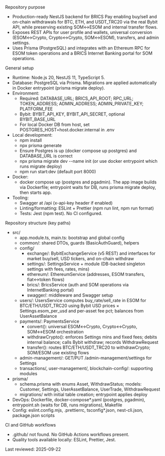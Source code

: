 Repository purpose
- Production-ready NestJS backend for BRICS Pay enabling buy/sell and on-chain withdrawals for BTC, ETH, and USDT_TRC20 via the real Bybit API, while preserving existing SOM↔ESOM and internal transfer flows.
- Exposes REST APIs for user profile and wallets, universal conversion (ESOM↔Crypto, Crypto↔Crypto, SOM↔ESOM), transfers, and admin settings.
- Uses Prisma (PostgreSQL) and integrates with an Ethereum RPC for ESOM token operations and a BRICS Internet Banking portal for SOM operations.

General setup
- Runtime: Node.js 20, NestJS 11, TypeScript 5.
- Database: PostgreSQL via Prisma. Migrations are applied automatically in Docker entrypoint (prisma migrate deploy).
- Environment:
  - Required: DATABASE_URL; BRICS_API_ROOT; RPC_URL; TOKEN_ADDRESS; ADMIN_ADDRESS; ADMIN_PRIVATE_KEY; PLATFORM_FEE
  - Bybit: BYBIT_API_KEY, BYBIT_API_SECRET, optional BYBIT_BASE_URL
  - For local Docker DB from host, set POSTGRES_HOST=host.docker.internal in .env
- Local development:
  - npm install
  - npx prisma generate
  - Ensure Postgres is up (docker compose up postgres) and DATABASE_URL is correct
  - npx prisma migrate dev --name init (or use docker entrypoint which runs migrate deploy)
  - npm run start:dev (default port 8000)
- Docker:
  - docker compose up (postgres and pgadmin). The app image builds via Dockerfile; entrypoint waits for DB, runs prisma migrate deploy, then starts app.
- Tooling:
  - Swagger at /api (x-api-key header if enabled)
  - Linting/formatting: ESLint + Prettier (npm run lint, npm run format)
  - Tests: Jest (npm test). No CI configured.

Repository structure (key paths)
- src/
  - app.module.ts, main.ts: bootstrap and global config
  - common/: shared DTOs, guards (BasicAuthGuard), helpers
  - config/
    - exchange/: BybitExchangeService (v5 REST) and interfaces for market buy/sell, USD tickers, and on-chain withdraw
    - settings/: SettingsService + module (DB-backed singleton settings with fees, rates, mins)
    - ethereum/: EthereumService (addresses, ESOM transfers, fiat↔token flows)
    - brics/: BricsService (auth and SOM operations via InternetBanking portal)
    - swagger/: middleware and Swagger setup
  - users/: UsersService computes buy_rate/sell_rate in ESOM for BTC/ETH/USDT_TRC20 using Bybit USD prices × Settings.esom_per_usd and per-asset fee pct; balances from UserAssetBalance
  - payments/: PaymentsService
    - convert(): universal ESOM↔Crypto, Crypto↔Crypto, SOM↔ESOM orchestration
    - withdrawCrypto(): enforces Settings mins and fixed fees; debits internal balance; calls Bybit withdraw; records WithdrawRequest
    - transfer(): routes BTC/ETH/USDT_TRC20 to withdrawCrypto; SOM/ESOM use existing flows
  - admin-management/: GET/PUT /admin-management/settings for Settings
  - transactions/, user-management/, blockchain-config/: supporting modules
- prisma/
  - schema.prisma with enums Asset, WithdrawStatus; models: Customer, Settings, UserAssetBalance, UserTrade, WithdrawRequest
  - migrations/ with initial table creation; entrypoint applies deploy
- DevOps: Dockerfile, docker-compose*.yaml (postgres, pgadmin), entrypoint.sh (waits for DB, runs migrations), Makefile
- Config: eslint.config.mjs, .prettierrc, tsconfig*.json, nest-cli.json, package.json scripts

CI and GitHub workflows
- .github/ not found. No GitHub Actions workflows present.
- Quality tools available locally: ESLint, Prettier, Jest.

Last reviewed: 2025-09-22
